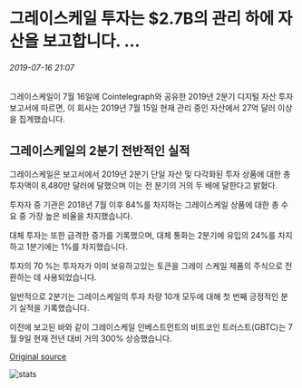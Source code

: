 # 그레이스케일 투자는 $2.7B의 관리 하에 자산을 보고합니다. ...

###### 2019-07-16 21:07

그레이스케일이 7월 16일에 Cointelegraph와 공유한 2019년 2분기 디지털 자산 투자 보고서에 따르면, 이 회사는 2019년 7월 15일 현재 관리 중인 자산에서 27억 달러 이상을 집계했습니다.

## 그레이스케일의 2분기 전반적인 실적

그레이스케일은 보고서에서 2019년 2분기 단일 자산 및 다각화된 투자 상품에 대한 총 투자액이 8,480만 달러에 달했으며 이는 전 분기의 거의 두 배에 달한다고 밝혔다.

투자자 중 기관은 2018년 7월 이후 84%를 차지하는 그레이스케일 상품에 대한 총 수요 중 가장 높은 비율을 차지했습니다.

대체 투자는 또한 급격한 증가를 기록했으며, 대체 통화는 2분기에 유입의 24%를 차지하고 1분기에는 1%를 차지했습니다.

투자의 70 %는 투자자가 이미 보유하고있는 토큰을 그레이 스케일 제품의 주식으로 전환하는 데 사용되었습니다.

일반적으로 2분기는 그레이스케일의 투자 차량 10개 모두에 대해 첫 번째 긍정적인 분기 실적을 기록했습니다.

이전에 보고된 바와 같이 그레이스케일 인베스트먼트의 비트코인 트러스트(GBTC)는 7월 9일 현재 전년 대비 거의 300% 상승했습니다.

[Original source](https://cointelegraph.com/news/grayscale-investments-report-all-time-high-of-assets-under-management-of-27b)

![stats](https://c.statcounter.com/11760860/0/a89fa40b/1/ "stats")
